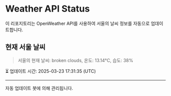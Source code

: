 
# Weather API Status

이 리포지토리는 OpenWeather API를 사용하여 서울의 날씨 정보를 자동으로 업데이트합니다.

## 현재 서울 날씨
> 서울의 현재 날씨: broken clouds, 온도: 13.14°C, 습도: 38%

⏳ 업데이트 시간: 2025-03-23 17:31:35 (UTC)

---
자동 업데이트 봇에 의해 관리됩니다.
